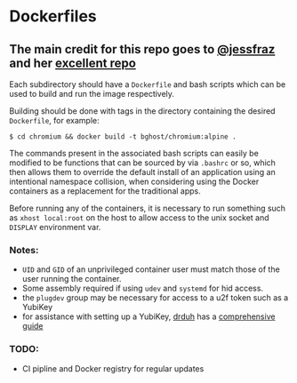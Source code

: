 # Dockerfiles

## The main credit for this repo goes to [@jessfraz](https://twitter.com/jessfraz) and her [excellent repo](https://github.com/jessfraz/dockerfiles)

Each subdirectory should have a `Dockerfile` and bash scripts which can be
used to build and run the image respectively.

Building should be done with tags in the directory containing the
desired `Dockerfile`, for example:

```console
$ cd chromium && docker build -t bghost/chromium:alpine .
```

The commands present in the associated bash scripts can easily be modified to
be functions that can be sourced by via `.bashrc` or so, which then allows
them to override the default install of an application using an intentional
namespace collision, when considering using the Docker containers as a
replacement for the traditional apps.

Before running any of the containers, it is necessary to run something such as
`xhost local:root` on the host to allow access to the unix socket and
`DISPLAY` environment var.  

### Notes:

* `UID` and `GID` of an unprivileged container user must match those of the
  user running the container.
* Some assembly required if using `udev` and `systemd` for hid access.
* the `plugdev` group may be necessary for access to a u2f token such as a
  YubiKey
* for assistance with setting up a YubiKey, [drduh](https://github.com/drduh)
  has a [comprehensive guide](https://github.com/drduh/YubiKey-Guide)

### TODO:

* CI pipline and Docker registry for regular updates
